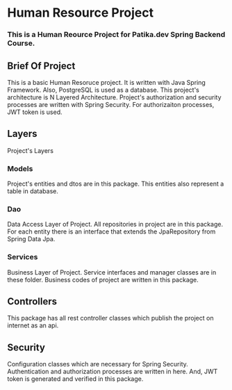  # Human Resource Project
 ### This is a Human Reource Project for Patika.dev Spring Backend Course.
 
## Brief Of Project
 This is a basic Human Resoruce project. It is written with Java Spring Framework. Also, PostgreSQL is used as a database.
 This project's architecture is N Layered Architecture. Project's authorization and security processes are written with Spring Security.
 For authorizaiton processes, JWT token is used. 
 
 ## Layers
 Project's Layers
 	
 ### Models
 Project's entities and dtos are in this package. This entities also represent a table in database.
 
 ### Dao
 Data Access Layer of Project. All repositories in project are in this package. 
 For each entity there is an interface that extends the JpaRepository from Spring Data Jpa.  

 ### Services
 Business Layer of Project. Service interfaces and manager classes are in these folder.
 Business codes of project are written in this package.
 
 ## Controllers
This package has all rest controller classes which publish the project on internet as an api. 

## Security
Configuration classes which are necessary for Spring Security. Authentication and authorization processes are written in here.
And, JWT token is generated and verified in this package.
